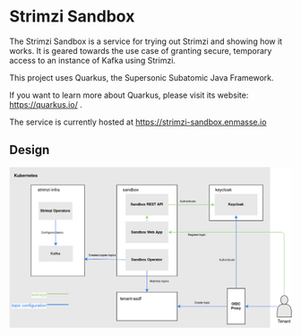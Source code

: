 # Strimzi Sandbox

The Strimzi Sandbox is a service for trying out Strimzi and showing how it works. It is geared
towards the use case of granting secure, temporary access to an instance of Kafka using Strimzi.

This project uses Quarkus, the Supersonic Subatomic Java Framework.

If you want to learn more about Quarkus, please visit its website: https://quarkus.io/ .

The service is currently hosted at https://strimzi-sandbox.enmasse.io

## Design

![Sandbox Architecture](sandbox_architecture.png)
